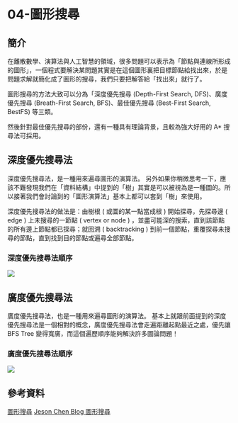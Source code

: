 # 04-圖形搜尋
## 簡介
在離散數學、演算法與人工智慧的領域，很多問題可以表示為「節點與連線所形成的圖形」，一個程式要解決某問題其實是在這個圖形裏把目標節點給找出來，於是問題求解就簡化成了圖形的搜尋，我們只要把解答給「找出來」就行了。

圖形搜尋的方法大致可以分為「深度優先搜尋 (Depth-First Search, DFS)、廣度優先搜尋 (Breath-First Search, BFS)、最佳優先搜尋 (Best-First Search, BestFS) 等三類。

然後針對最佳優先搜尋的部份，還有一種具有理論背景，且較為強大好用的 A* 搜尋法可採用。

## 深度優先搜尋法
深度優先搜尋法，是一種用來遍尋圖形的演算法。
另外如果你稍微思考一下，應該不難發現我們在「資料結構」中提到的「樹」其實是可以被視為是一種圖的。所以接著我們會討論到的「圖形演算法」基本上都可以套到「樹」來使用。

深度優先搜尋法的做法是：由樹根 ( 或圖的某一點當成根 ) 開始探尋，先探尋邊 ( edge ) 上未搜尋的一節點 ( vertex or node ) ，並盡可能深的搜索，直到該節點的所有邊上節點都已探尋；就回溯 ( backtracking ) 到前一個節點，重覆探尋未搜尋的節點，直到找到目的節點或遍尋全部節點。

### 深度優先搜尋法順序
![](https://i.imgur.com/lKvZ14L.gif)

## 廣度優先搜尋法
廣度優先搜尋法，也是一種用來遍尋圖形的演算法。
基本上就跟前面提到的深度優先搜尋法是一個相對的概念，廣度優先搜尋法會走遍距離起點最近之處，優先讓 BFS Tree 變得寬廣，而這個遍歷順序能夠解決許多圖論問題！
### 廣度優先搜尋法順序
![](https://i.imgur.com/Uvnm4yD.gif)

## 參考資料
[圖形搜尋](http://programmermagazine.github.io/201406/htm/focus1.html)
[Jeson Chen Blog 圖形搜尋](http://programmermagazine.github.io/201406/htm/focus1.html)
